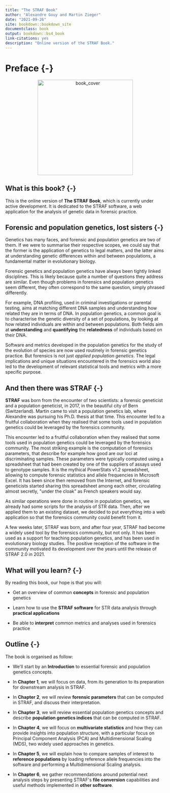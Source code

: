 ```yaml
--- 
title: "The STRAF Book"
author: "Alexandre Gouy and Martin Zieger"
date: "2021-09-26"
site: bookdown::bookdown_site
documentclass: book
output: bookdown::bs4_book
link-citations: yes
description: "Online version of the STRAF Book."
---
```




# Preface {-}

<center><img src="img/cover.png" class="cover" alt="book_cover" width="300"/></center>

## What is this book? {-}

This is the online version of __The STRAF Book__, which is currently under
active development. It is dedicated to the STRAF software, a web application
for the analysis of genetic data in forensic practice.

## Forensic and population genetics, lost sisters {-}

Genetics has many faces, and forensic and population genetics are two of them.
If we were to summarise their respective scopes, we could say that the former 
is the application of genetics to legal matters, and the latter aims at 
understanding genetic differences within and between populations, a 
fundamental matter in evolutionary biology.

Forensic genetics and population genetics have always been tightly linked
disciplines. This is likely because quite a number of questions they address
are similar. Even though problems in forensics and population genetics seem 
different, they often correspond to the same question, simply phrased differently.

For example, DNA profiling, used in criminal investigations or parental testing,
aims at matching different DNA samples and understanding how related they are in
terms of DNA. In population genetics, a common goal is to characterise the
genetic diversity of a set of populations, by looking at how related individuals 
are within and between populations. Both fields aim at __understanding__ and
__quantifying__ the __relatedness__ of individuals based on their DNA.

Software and metrics developed in the population genetics for the study of the 
evolution of species are now used routinely in forensic genetics practice. 
But forensics is not just _applied population genetics_. The legal implications
and unique situations encountered in the forensics world also led to the 
development of relevant statistical tools and metrics with a more specific purpose.

## And then there was STRAF {-}

__STRAF__ was born from the encounter of two scientists: a forensic geneticist and a 
population geneticist, in 2017, in the beautiful city of Bern (Switzerland).
Martin came to visit a population genetics lab, where Alexandre was pursuing 
his Ph.D. thesis at that time. This encounter led to a fruitful collaboration 
when they realised that some tools used in population genetics could be 
leveraged by the forensics community.

This encounter led to a fruitful collaboration when they realised that some tools
used in population genetics could be leveraged by the forensics community. The
most striking example is the computation of forensics parameters, that describe
for example how good are our loci at discriminating samples. These 
parameters were typically computed using a spreadsheet that had been created by 
one of the suppliers of assays used to genotype samples. It is the mythical 
PowerStats v1.2 spreadsheet, allowing to compute forensic statistics and allele 
frequencies in Microsoft Excel. It has been since then removed from the Internet, 
and forensic geneticists started sharing this spreadsheet among each other, circulating 
almost secretly, "under the cloak" as French speakers would say.

As similar operations were done in routine in population genetics, we already had 
some scripts for the analysis of STR data. Then, after we applied them to an existing 
dataset, we decided to put everything into a web application so that the forensics 
community could benefit from it.

A few weeks later, STRAF was born, and after four year, STRAF had become a 
widely used tool by the forensics community, but not only. 
It has been used as a support for teaching population genetics, and has 
been used in evolutionary biology studies. 
The positive reception of the software in the community motivated its 
development over the years until the release of STRAF 2.0 in 2021. 

## What will you learn? {-}

By reading this book, our hope is that you will:

* Get an overview of common __concepts__ in forensic and population genetics

* Learn how to use the __STRAF software__ for STR data analysis through __practical applications__

* Be able to __interpret__ common metrics and analyses used in forensics practice

## Outline {-}

The book is organised as follow:

* We'll start by an __Introduction__ to essential forensic and population genetics concepts.

* In __Chapter 1__, we will focus on data, from its generation to its preparation for
downstream analysis in STRAF.

* In __Chapter 2__, we will review __forensic parameters__ that can be computed in STRAF,
and discuss their interpretation.

* In __Chapter 3__, we will review essential population genetics concepts and
describe __population genetics indices__ that can be computed in STRAF.

* In __Chapter 4__, we will focus on __multivariate statistics__ and how they can provide 
insights into population structure, with a particular focus on Principal Component
Analysis (PCA) and Multidimensional Scaling (MDS), two widely used approaches in genetics.

* In __Chapter 5__, we will explain how to compare samples of interest to
__reference populations__ by loading reference allele frequencies into the 
software and performing a Multidimensional Scaling analysis.

* In __Chapter 6__, we gather recommendations around potential next analysis steps
by presenting STRAF's __file conversion__ capabilities and useful methods implemented in
__other software__.

